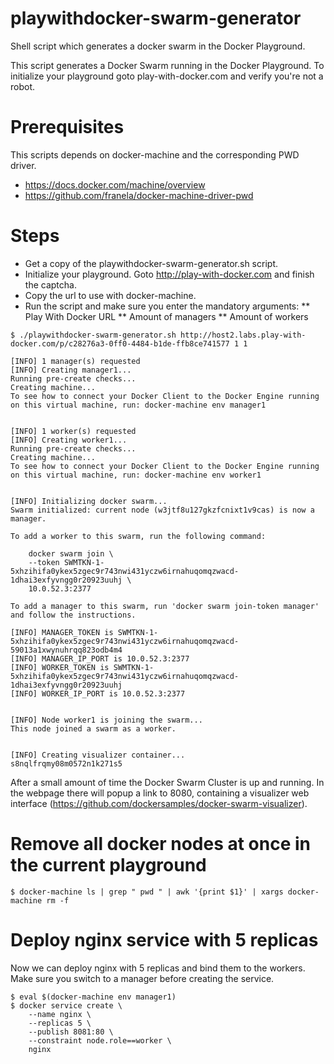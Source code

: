 # playwithdocker-swarm-generator
Shell script which generates a docker swarm in the Docker Playground.

This script generates a Docker Swarm running in the Docker Playground. To initialize your playground goto play-with-docker.com and verify you're not a robot.

# Prerequisites
This scripts depends on docker-machine and the corresponding PWD driver.
* https://docs.docker.com/machine/overview
* https://github.com/franela/docker-machine-driver-pwd

# Steps

* Get a copy of the playwithdocker-swarm-generator.sh script.
* Initialize your playground. Goto http://play-with-docker.com and finish the captcha.
* Copy the url to use with docker-machine.
* Run the script and make sure you enter the mandatory arguments:
** Play With Docker URL
** Amount of managers
** Amount of workers

```
$ ./playwithdocker-swarm-generator.sh http://host2.labs.play-with-docker.com/p/c28276a3-0ff0-4484-b1de-ffb8ce741577 1 1

[INFO] 1 manager(s) requested
[INFO] Creating manager1...
Running pre-create checks...
Creating machine...
To see how to connect your Docker Client to the Docker Engine running on this virtual machine, run: docker-machine env manager1


[INFO] 1 worker(s) requested
[INFO] Creating worker1...
Running pre-create checks...
Creating machine...
To see how to connect your Docker Client to the Docker Engine running on this virtual machine, run: docker-machine env worker1


[INFO] Initializing docker swarm...
Swarm initialized: current node (w3jtf8u127gkzfcnixt1v9cas) is now a manager.

To add a worker to this swarm, run the following command:

    docker swarm join \
    --token SWMTKN-1-5xhzihifa0ykex5zgec9r743nwi431yczw6irnahuqomqzwacd-1dhai3exfyvngg0r20923uuhj \
    10.0.52.3:2377

To add a manager to this swarm, run 'docker swarm join-token manager' and follow the instructions.

[INFO] MANAGER_TOKEN is SWMTKN-1-5xhzihifa0ykex5zgec9r743nwi431yczw6irnahuqomqzwacd-59013a1xwynuhrqq823odb4m4
[INFO] MANAGER_IP_PORT is 10.0.52.3:2377
[INFO] WORKER_TOKEN is SWMTKN-1-5xhzihifa0ykex5zgec9r743nwi431yczw6irnahuqomqzwacd-1dhai3exfyvngg0r20923uuhj
[INFO] WORKER_IP_PORT is 10.0.52.3:2377


[INFO] Node worker1 is joining the swarm...
This node joined a swarm as a worker.


[INFO] Creating visualizer container...
s8nqlfrqmy08m0572n1k271s5
```

After a small amount of time the Docker Swarm Cluster is up and running. In the webpage there will popup a link to 8080, containing a visualizer web interface (https://github.com/dockersamples/docker-swarm-visualizer).

# Remove all docker nodes at once in the current playground
```
$ docker-machine ls | grep " pwd " | awk '{print $1}' | xargs docker-machine rm -f
```

# Deploy nginx service with 5 replicas
Now we can deploy nginx with 5 replicas and bind them to the workers. Make sure you switch to a manager before creating the service.

```
$ eval $(docker-machine env manager1)
$ docker service create \
    --name nginx \
    --replicas 5 \
    --publish 8081:80 \
    --constraint node.role==worker \
    nginx
```
